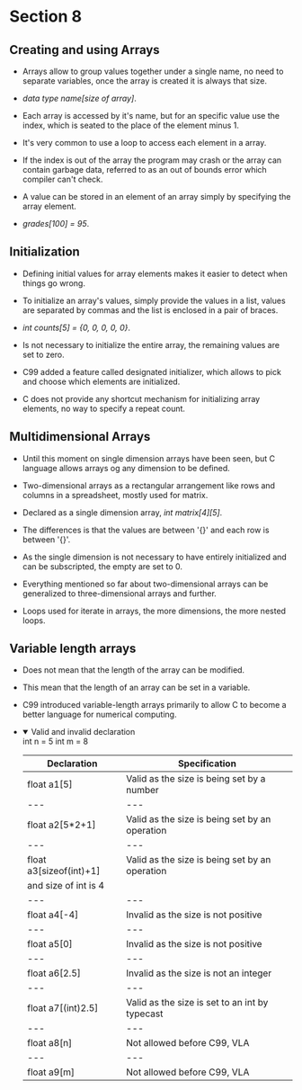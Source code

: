 # Section 8

## Creating and using Arrays

- Arrays allow to group values together under a single name, no need to separate
  variables, once the array is created it is always that size.

- *data type name[size of array]*.

- Each array is accessed by it's name, but for an specific value use the index,
  which is seated to the place of the element minus 1.

- It's very common to use a loop to access each element in a array.

- If the index is out of the array the program may crash or the array can contain
  garbage data, referred to as an out of bounds error which compiler can't check.

- A value can be stored in an element of an array simply by specifying the array
  element.

- *grades[100] = 95*.

## Initialization

- Defining initial values for array elements makes it easier to detect when things
  go wrong.

- To initialize an array's values, simply provide the values in a list, values 
  are separated by commas and the list is enclosed in a pair of braces.

- *int counts[5] = {0, 0, 0, 0, 0}*.

- Is not necessary to initialize the entire array, the remaining values are set to
  zero.

- C99 added a feature called designated initializer, which allows to pick and
  choose which elements are initialized.

- C does not provide any shortcut mechanism for initializing array elements, no
  way to specify a repeat count.

## Multidimensional Arrays

- Until this moment on single dimension arrays have been seen, but C language
  allows arrays og any dimension to be defined.

- Two-dimensional arrays as a rectangular arrangement like rows and columns in a
  spreadsheet, mostly used for matrix.

- Declared as a single dimension array, *int matrix[4][5]*.

- The differences is that the values are between '{}' and each row is between '{}'.

- As the single dimension is not necessary to have entirely initialized and can be 
  subscripted, the empty are set to 0.

- Everything mentioned so far about two-dimensional arrays can be generalized to 
  three-dimensional arrays and further.

- Loops used for iterate in arrays, the more dimensions, the more nested loops.

## Variable length arrays

- Does not mean that the length of the array can be modified.

- This mean that the length of an array can be set in a variable.

- C99 introduced variable-length arrays primarily to allow C to become a better 
  language for numerical computing.

- <details open>
  <summary>Valid and invalid declaration</summary>
    int n = 5
    int m = 8

    | Declaration | Specification |
    | --- | --- |
    | float a1[5] | Valid as the size is being set by a number |
    | --- | --- |
    | float a2[5*2+1] | Valid as the size is being set by an operation |
    | --- | --- |
    | float a3[sizeof(int)+1] | Valid as the size is being set by an operation 
    and size of int is 4 |
    | --- | --- |
    | float a4[-4] | Invalid as the size is not positive |
    | --- | --- |
    | float a5[0] | Invalid as the size is not positive |
    | --- | --- |
    | float a6[2.5] | Invalid as the size is not an integer |
    | --- | --- |
    | float a7[(int)2.5] | Valid as the size is set to an int by typecast |
    | --- | --- |
    | float a8[n] | Not allowed before C99, VLA |
    | --- | --- |
    | float a9[m] | Not allowed before C99, VLA |
  </details>